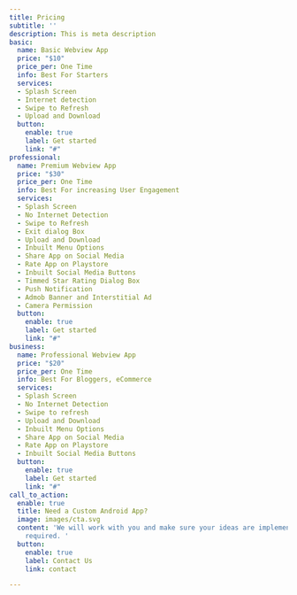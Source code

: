 ```yaml
---
title: Pricing
subtitle: ''
description: This is meta description
basic:
  name: Basic Webview App
  price: "$10"
  price_per: One Time
  info: Best For Starters
  services:
  - Splash Screen
  - Internet detection
  - Swipe to Refresh
  - Upload and Download
  button:
    enable: true
    label: Get started
    link: "#"
professional:
  name: Premium Webview App
  price: "$30"
  price_per: One Time
  info: Best For increasing User Engagement
  services:
  - Splash Screen
  - No Internet Detection
  - Swipe to Refresh
  - Exit dialog Box
  - Upload and Download
  - Inbuilt Menu Options
  - Share App on Social Media
  - Rate App on Playstore
  - Inbuilt Social Media Buttons
  - Timmed Star Rating Dialog Box
  - Push Notification
  - Admob Banner and Interstitial Ad
  - Camera Permission
  button:
    enable: true
    label: Get started
    link: "#"
business:
  name: Professional Webview App
  price: "$20"
  price_per: One Time
  info: Best For Bloggers, eCommerce
  services:
  - Splash Screen
  - No Internet Detection
  - Swipe to refresh
  - Upload and Download
  - Inbuilt Menu Options
  - Share App on Social Media
  - Rate App on Playstore
  - Inbuilt Social Media Buttons
  button:
    enable: true
    label: Get started
    link: "#"
call_to_action:
  enable: true
  title: Need a Custom Android App?
  image: images/cta.svg
  content: 'We will work with you and make sure your ideas are implemented as per
    required. '
  button:
    enable: true
    label: Contact Us
    link: contact

---
```


